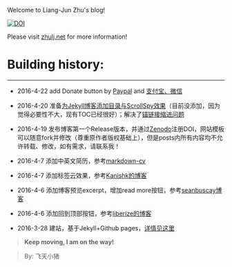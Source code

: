 Welcome to Liang-Jun Zhu's blog!

[![DOI](https://zenodo.org/badge/20578/crazyzlj/crazyzlj.github.io.svg)](https://zenodo.org/badge/latestdoi/20578/crazyzlj/crazyzlj.github.io)

Please visit [zhulj.net](https://zhulj.net) for more information!

# Building history:

--------------------------------------------------------------------------------

- 2016-4-22 add Donate button by [Paypal](https://developer.paypal.com/docs/classic/paypal-payments-standard/ht_pps-donateButton/) and [支付宝、微信](https://github.com/xirong/hexo-theme-next)

- 2016-4-20 准备[为Jekyll博客添加目录与ScrollSpy效果](http://t.hengwei.me/post/%E4%B8%BAjekyll%E5%8D%9A%E5%AE%A2%E6%B7%BB%E5%8A%A0%E7%9B%AE%E5%BD%95%E4%B8%8Escrollspy%E6%95%88%E6%9E%9C/)（目前没添加，因为觉得必要性不大，现有TOC已经很好）；解决了[锚链接缩进问题](http://t.hengwei.me/post/%E4%B8%BAjekyll%E5%8D%9A%E5%AE%A2%E6%B7%BB%E5%8A%A0%E7%9B%AE%E5%BD%95%E4%B8%8Escrollspy%E6%95%88%E6%9E%9C/#2-a-锚链接缩进问题)

- 2016-4-19 发布博客第一个Release版本，并通过[Zenodo](https://zenodo.org)注册DOI，网站模板可以随意fork并修改（尊重原作者版权基础上），但是posts内所有内容均不允许转载、修改，如有需求，请联系我！

- 2016-4-7 添加中英文简历，参考[markdown-cv](https://github.com/blmoore/md-cv)

- 2016-4-7 添加标签云效果，参考[Kanishk的博客](https://superdevresources.com/tag-cloud-jekyll/)

- 2016-4-6 添加博客预览excerpt，增加read more按钮，参考[seanbuscay博客](http://www.seanbuscay.com/blog/jekyll-teaser-pager-and-read-more/)

- 2016-4-6 添加回到顶部按钮，参考[liberize的博客](http://liberize.me/tech/jekyll-add-back-to-top-button.html)

- 2016-3-28 建站，基于Jekyll+Github pages，[详情见这里](http://zhulj.net/others/2016/03/17/Github-jekyll-blog.html)

> **Keep moving, I am on the way!**

> By: 飞天小猪
